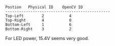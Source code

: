 

```
Postion   Physical ID    OpenCV ID
----------------------------------------------
Top-Left        2           4
Top-Right       4           0
Bottom-Left     1           6
Bottom-Right    3           2

```






For LED power, 15.4V seems very good.
